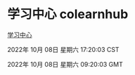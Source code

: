 # 学习中心 colearnhub
[学习中心](http://27.19.33.125:56308/colearnhub/)

2022年 10月 08日 星期六 17:20:03 CST

2022年 10月 08日 星期六 09:20:03 GMT
